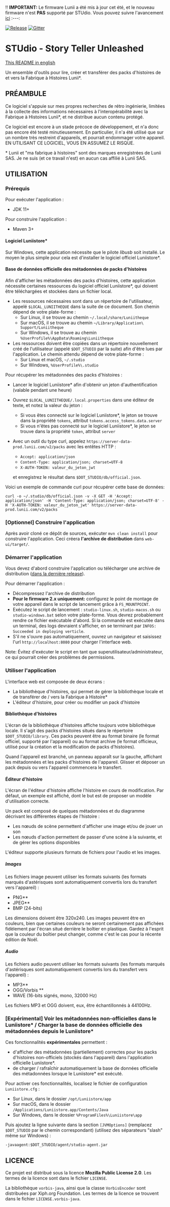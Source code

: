 :bangbang: **IMPORTANT:** Le firmware Lunii a été mis à jour cet été, et le nouveau firmware n'est **PAS** supporté par STUdio. Vous pouvez suivre l'avancement [ici](https://github.com/marian-m12l/studio/issues/122)
:---:

[![Release](https://img.shields.io/github/v/release/marian-m12l/studio)](https://github.com/marian-m12l/studio/releases/latest)
[![Gitter](https://badges.gitter.im/STUdio-Story-Teller-Unleashed/general.svg)](https://gitter.im/STUdio-Story-Teller-Unleashed/general?utm_source=badge&utm_medium=badge&utm_campaign=pr-badge)

STUdio - Story Teller Unleashed
===============================

[This README in english](README.md)

Un ensemble d'outils pour lire, créer et transférer des packs d'histoires de et vers la Fabrique à Histoires Lunii\*.


PRÉAMBULE
---------

Ce logiciel s'appuie sur mes propres recherches de rétro ingénierie, limitées à la collecte des informations nécessaires à l'interopérabilité avec la Fabrique à Histoires Lunii\*, et ne distribue aucun contenu protégé.

Ce logiciel est encore à un stade précoce de développement, et n'a donc pas encore été testé minutieusement. En particulier, il n'a été utilisé que sur un nombre très restreint d'appareils, et pourrait endommager votre appareil. EN UTILISANT CE LOGICIEL, VOUS EN ASSUMEZ LE RISQUE.

\* Lunii et "ma fabrique à histoires" sont des marques enregistrées de Lunii SAS. Je ne suis (et ce travail n'est) en aucun cas affilié à Lunii SAS.


UTILISATION
-----------

### Prérequis

Pour exécuter l'application :
* JDK 11+

Pour construire l'application :
* Maven 3+

#### Logiciel Luniistore\*

Sur Windows, cette application nécessite que le pilote _libusb_ soit installé. Le moyen le plus simple pour cela est
d'installer le logiciel officiel Luniistore\*.

#### Base de données officielle des métadonnées de packs d'histoires

Afin d'afficher les métadonnées des packs d'histoires, cette application nécessite certaines ressources du logiciel
officiel Luniistore\*, qui doivent être téléchargées et stockées dans un fichier local.

* Les ressources nécessaires sont dans un répertoire de l'utilisateur, appelé `$LOCAL_LUNIITHEQUE` dans la suite de ce document. Son chemin dépend de votre plate-forme :
  * Sur Linux, il se trouve au chemin `~/.local/share/Luniitheque`
  * Sur macOS, il se trouve au chemin `~/Library/Application\ Support/Luniitheque`
  * Sur Windows, il se trouve au chemin `%UserProfile%\AppData\Roaming\Luniitheque`
* Les ressources doivent être copiées dans un répertoire nouvellement créé de l'utilisateur (appelé `$DOT_STUDIO` par la suite) afin d'être lues par l'application. Le chemin attendu dépend de votre plate-forme :
  * Sur Linux et macOS, `~/.studio`
  * Sur Windows, `%UserProfile%\.studio`

Pour récupérer les métadonnées des packs d'histoires :

* Lancer le logiciel Luniistore\* afin d'obtenir un jeton d'authentification (valable pendant une heure)
* Ouvrez `$LOCAL_LUNIITHEQUE/.local.properties` dans une éditeur de texte, et notez la valeur du jeton :
  * Si vous êtes connecté sur le logiciel Luniistore\*, le jeton se trouve dans la propriété `tokens`, attribut `tokens.access_tokens.data.server`
  * Si vous n'êtes pas connecté sur le logiciel Luniistore\*, le jeton se trouve dans la propriété `token`, attribut `server`
* Avec un outil du type curl, appelez `https://server-data-prod.lunii.com/v2/packs` avec les entêtes HTTP :
  * `Accept: application/json`
  * `Content-Type: application/json; charset=UTF-8`
  * `X-AUTH-TOKEN: valeur_du_jeton_jwt`
  
  et enregistrez le résultat dans `$DOT_STUDIO/db/official.json`.

Voici un exemple de commande curl pour récupérer cette base de données:
```
curl -o ~/.studio/db/official.json -v -X GET -H 'Accept: application/json' -H 'Content-Type: application/json; charset=UTF-8' -H 'X-AUTH-TOKEN: valeur_du_jeton_jwt' https://server-data-prod.lunii.com/v2/packs
```

### [Optionnel] Construire l'application

Après avoir cloné ce dépôt de sources, exécuter `mvn clean install` pour construire l'application. Ceci créera **l'archive de distribution** dans `web-ui/target/`.

### Démarrer l'application

Vous devez d'abord construire l'application ou télécharger une archive de distribution ([dans la dernière release](https://github.com/marian-m12l/studio/releases/latest)).

Pour démarrer l'application :
* Décompressez l'archive de distribution
* **Pour le firmware 2.x uniquement:** configurez le point de montage de votre appareil dans le script de lancement grâce à `FS_MOUNTPOINT`.
* Exécutez le script de lancement : `studio-linux.sh`, `studio-macos.sh` ou `studio-windows.bat` selon votre plate-forme. Vous devrez probablement rendre ce fichier exécutable d'abord.
Si la commande est exécutée dans un terminal, des logs devraient s'afficher, en se terminant par `INFOS: Succeeded in deploying verticle`.
* S'il ne s'ouvre pas automatiquement, ouvrez un navigateur et saisissez l'url `http://localhost:8080` pour charger l'interface web.

Note: Évitez d'exécuter le script en tant que superutilisateur/administrateur, ce qui pourrait créer des problèmes de permissions.

### Utiliser l'application

L'interface web est composée de deux écrans :

* La bibliothèque d'histoires, qui permet de gérer la bibliothèque locale et de transférer de / vers la Fabrique à Histoire\* 
* L'éditeur d'histoire, pour créer ou modifier un pack d'histoire

#### Bibliothèque d'histoires

L'écran de la bibliothèque d'histoires affiche toujours votre bibliothèque locale. Il s'agit des packs d'histoires situés dans le répertoire `$DOT_STUDIO/library`. Ces packs peuvent être au format binaire (le format officiel, supporté par l'appareil) ou au format archive (le format officieux, utilisé pour la création et la modification de packs d'histoires).

Quand l'appareil est branché, un panneau apparaît sur la gauche, affichant les métadonnées et les packs d'histoires de l'appareil. Glisser et déposer un pack depuis ou vers l'appareil commencera le transfert.

#### Éditeur d'histoire

L'écran de l'éditeur d'histoire affiche l'histoire en cours de modification. Par défaut, un exemple est affiché, dont le but est de proposer un modèle d'utilisation correcte.

Un pack est composé de quelques métadonnées et du diagramme décrivant les différentes étapes de l'histoire :

* Les nœuds de scène permettent d'afficher une image et/ou de jouer un son
* Les nœuds d'action permettent de passer d'une scène à la suivante, et de gérer les options disponibles

L'éditeur supporte plusieurs formats de fichiers pour l'audio et les images.

##### Images

Les fichiers image peuvent utiliser les formats suivants (les formats marqués d'astérisques sont automatiquement
convertis lors du transfert vers l'appareil) :
* PNG\*\*
* JPEG\*\*
* BMP (24-bits)

Les dimensions doivent être 320x240. Les images peuvent être en couleurs, bien que certaines couleurs ne seront
certainement pas affichées fidèlement par l'écran situé derrière le boîtier en plastique. Gardez à l'esprit que la
couleur du boîtier peut changer, comme c'est le cas pour la récente édition de Noël.

##### Audio

Les fichiers audio peuvent utiliser les formats suivants (les formats marqués d'astérisques sont automatiquement
convertis lors du transfert vers l'appareil) :
* MP3\*\*
* OGG/Vorbis \*\*
* WAVE (16-bits signés, mono, 32000 Hz)

Les fichiers MP3 et OGG doivent, eux, être échantillonnés à 44100Hz.

### [Expérimental] Voir les métadonnées non-officielles dans le Luniistore\* / Charger la base de données officielle des métadonnées depuis le Luniistore\*

Ces fonctionnalités **expérimentales** permettent :
  * d'afficher des métadonnées (partiellement) correctes pour les packs d'histoires non-officiels (stockés dans l'appareil) dans l'application officielle Luniistore\*.
  * de charger / rafraîchir automatiquement la base de données officielle des métadonnées lorsque le Luniistore\* est exécuté.

Pour activer ces fonctionnalités, localisez le fichier de configuration `Luniistore.cfg` :
  * Sur Linux, dans le dossier `/opt/Luniistore/app`
  * Sur macOS, dans le dossier `/Applications/Luniistore.app/Contents/Java`
  * Sur Windows, dans le dossier `%ProgramFiles%\Luniistore\app`
  
Puis ajoutez la ligne suivante dans la section `[JVMOptions]` (remplacez `$DOT_STUDIO` par le chemin correspondant)
(utilisez des séparateurs "slash" même sur Windows) :

```
-javaagent:$DOT_STUDIO/agent/studio-agent.jar
```


LICENCE
-------

Ce projet est distribué sous la licence **Mozilla Public License 2.0**. Les termes de la licence sont dans le
fichier `LICENSE`.

La bibliothèque `vorbis-java`, ainsi que la classe `VorbisEncoder` sont distribuées par Xiph.org Foundation. Les termes
de la licence se trouvent dans le fichier `LICENSE.vorbis-java`.
